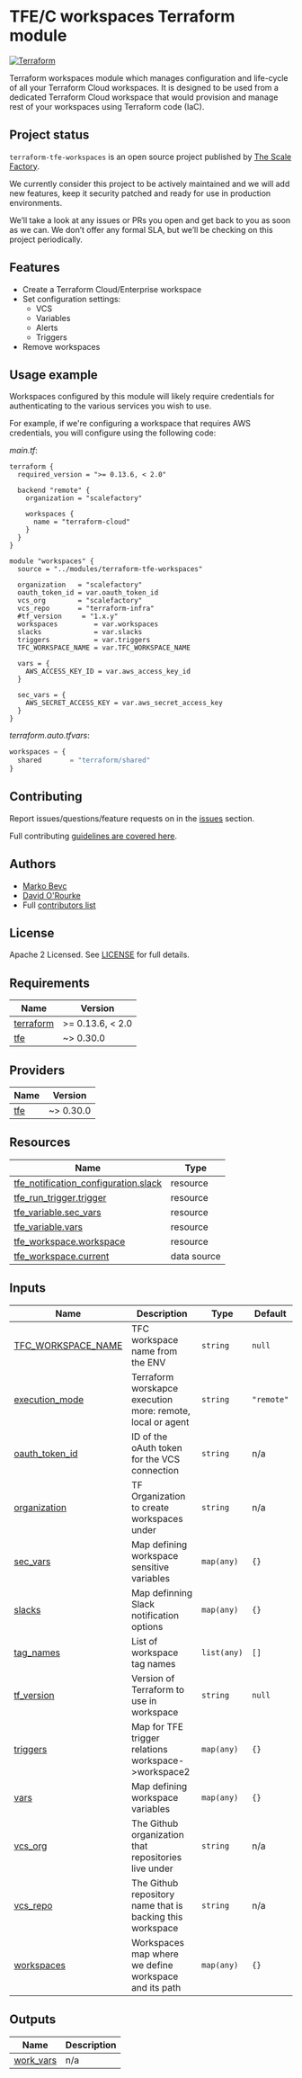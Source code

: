 # TFE/C workspaces Terraform module

[![Terraform](https://github.com/scalefactory/terraform-tfe-workspaces/actions/workflows/terraform.yml/badge.svg)](https://github.com/scalefactory/terraform-tfe-workspaces/actions/workflows/terraform.yml)

Terraform workspaces module which manages configuration and life-cycle of all
your Terraform Cloud workspaces. It is designed to be used from a dedicated
Terraform Cloud workspace that would provision and manage rest of your
workspaces using Terraform code (IaC).

## Project status

`terraform-tfe-workspaces` is an open source project published by [The Scale Factory](https://www.scalefactory.com).

We currently consider this project to be actively maintained and we will add new
features, keep it security patched and ready for use in production environments.

We’ll take a look at any issues or PRs you open and get back to you as soon as
we can. We don’t offer any formal SLA, but we’ll be checking on this project
periodically.

## Features

- Create a Terraform Cloud/Enterprise workspace
- Set configuration settings:
  - VCS
  - Variables
  - Alerts
  - Triggers
- Remove workspaces

## Usage example

Workspaces configured by this module will likely require credentials for
authenticating to the various services you wish to use.

For example, if we're configuring a workspace that requires AWS credentials, you
will configure using the following code:

_main.tf_:
```hcl
terraform {
  required_version = ">= 0.13.6, < 2.0"

  backend "remote" {
    organization = "scalefactory"

    workspaces {
      name = "terraform-cloud"
    }
  }
}

module "workspaces" {
  source = "../modules/terraform-tfe-workspaces"

  organization   = "scalefactory"
  oauth_token_id = var.oauth_token_id
  vcs_org        = "scalefactory"
  vcs_repo       = "terraform-infra"
  #tf_version     = "1.x.y"
  workspaces         = var.workspaces
  slacks             = var.slacks
  triggers           = var.triggers
  TFC_WORKSPACE_NAME = var.TFC_WORKSPACE_NAME

  vars = {
    AWS_ACCESS_KEY_ID = var.aws_access_key_id
  }

  sec_vars = {
    AWS_SECRET_ACCESS_KEY = var.aws_secret_access_key
  }
}
```

_terraform.auto.tfvars_:
```terraform
workspaces = {
  shared       = "terraform/shared"
}
```

<!-- TODO
There is also a more complete [example](example/) which shows more features available.
-->
## Contributing

Report issues/questions/feature requests on in the [issues](https://github.com/scalefactory/terraform-tfe-workspaces/issues/new) section.

Full contributing [guidelines are covered here](CONTRIBUTING.md).

## Authors

* [Marko Bevc](https://github.com/mbevc1)
* [David O'Rourke](https://github.com/phyber)
* Full [contributors list](https://github.com/scalefactory/terraform-tfe-workspaces/graphs/contributors)

## License

Apache 2 Licensed. See [LICENSE](LICENSE) for full details.

<!-- BEGIN_TF_DOCS -->
## Requirements

| Name | Version |
|------|---------|
| <a name="requirement_terraform"></a> [terraform](#requirement\_terraform) | >= 0.13.6, < 2.0 |
| <a name="requirement_tfe"></a> [tfe](#requirement\_tfe) | ~> 0.30.0 |

## Providers

| Name | Version |
|------|---------|
| <a name="provider_tfe"></a> [tfe](#provider\_tfe) | ~> 0.30.0 |

## Resources

| Name | Type |
|------|------|
| [tfe_notification_configuration.slack](https://registry.terraform.io/providers/hashicorp/tfe/latest/docs/resources/notification_configuration) | resource |
| [tfe_run_trigger.trigger](https://registry.terraform.io/providers/hashicorp/tfe/latest/docs/resources/run_trigger) | resource |
| [tfe_variable.sec_vars](https://registry.terraform.io/providers/hashicorp/tfe/latest/docs/resources/variable) | resource |
| [tfe_variable.vars](https://registry.terraform.io/providers/hashicorp/tfe/latest/docs/resources/variable) | resource |
| [tfe_workspace.workspace](https://registry.terraform.io/providers/hashicorp/tfe/latest/docs/resources/workspace) | resource |
| [tfe_workspace.current](https://registry.terraform.io/providers/hashicorp/tfe/latest/docs/data-sources/workspace) | data source |

## Inputs

| Name | Description | Type | Default | Required |
|------|-------------|------|---------|:--------:|
| <a name="input_TFC_WORKSPACE_NAME"></a> [TFC\_WORKSPACE\_NAME](#input\_TFC\_WORKSPACE\_NAME) | TFC workspace name from the ENV | `string` | `null` | no |
| <a name="input_execution_mode"></a> [execution\_mode](#input\_execution\_mode) | Terraform worskapce execution more: remote, local or agent | `string` | `"remote"` | no |
| <a name="input_oauth_token_id"></a> [oauth\_token\_id](#input\_oauth\_token\_id) | ID of the oAuth token for the VCS connection | `string` | n/a | yes |
| <a name="input_organization"></a> [organization](#input\_organization) | TF Organization to create workspaces under | `string` | n/a | yes |
| <a name="input_sec_vars"></a> [sec\_vars](#input\_sec\_vars) | Map defining workspace sensitive variables | `map(any)` | `{}` | no |
| <a name="input_slacks"></a> [slacks](#input\_slacks) | Map definning Slack notification options | `map(any)` | `{}` | no |
| <a name="input_tag_names"></a> [tag\_names](#input\_tag\_names) | List of workspace tag names | `list(any)` | `[]` | no |
| <a name="input_tf_version"></a> [tf\_version](#input\_tf\_version) | Version of Terraform to use in workspace | `string` | `null` | no |
| <a name="input_triggers"></a> [triggers](#input\_triggers) | Map for TFE trigger relations workspace->workspace2 | `map(any)` | `{}` | no |
| <a name="input_vars"></a> [vars](#input\_vars) | Map defining workspace variables | `map(any)` | `{}` | no |
| <a name="input_vcs_org"></a> [vcs\_org](#input\_vcs\_org) | The Github organization that repositories live under | `string` | n/a | yes |
| <a name="input_vcs_repo"></a> [vcs\_repo](#input\_vcs\_repo) | The Github repository name that is backing this workspace | `string` | n/a | yes |
| <a name="input_workspaces"></a> [workspaces](#input\_workspaces) | Workspaces map where we define workspace and its path | `map(any)` | `{}` | no |

## Outputs

| Name | Description |
|------|-------------|
| <a name="output_work_vars"></a> [work\_vars](#output\_work\_vars) | n/a |
<!-- END_TF_DOCS -->
